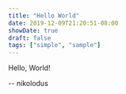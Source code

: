 ```yaml
---
title: "Hello World"
date: 2019-12-09T21:20:51-08:00
showDate: true
draft: false
tags: ["simple", "sample"]
---
```


Hello, World! 

-- nikolodus